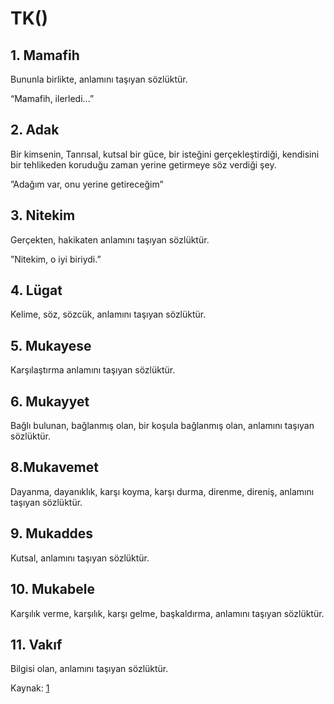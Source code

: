 # TK()

## 1. Mamafih
Bununla birlikte, anlamını taşıyan sözlüktür.

“Mamafih, ilerledi...”

## 2. Adak
Bir kimsenin, Tanrısal, kutsal bir güce, bir isteğini gerçekleştirdiği, kendisini bir tehlikeden koruduğu zaman yerine getirmeye söz verdiği şey.

”Adağım var, onu yerine getireceğim”

## 3. Nitekim
Gerçekten, hakikaten anlamını taşıyan sözlüktür.

”Nitekim, o iyi biriydi.”
  
## 4. Lügat
Kelime, söz, sözcük, anlamını taşıyan sözlüktür.

## 5. Mukayese
Karşılaştırma anlamını taşıyan sözlüktür.

## 6. Mukayyet
Bağlı bulunan, bağlanmış olan, bir koşula bağlanmış olan, anlamını taşıyan sözlüktür.

## 8.Mukavemet
Dayanma, dayanıklık, karşı koyma, karşı durma, direnme, direniş, anlamını taşıyan sözlüktür.

## 9. Mukaddes
Kutsal, anlamını taşıyan sözlüktür.

## 10. Mukabele
Karşılık verme, karşılık, karşı gelme, başkaldırma, anlamını taşıyan sözlüktür.

## 11. Vakıf
Bilgisi olan, anlamını taşıyan sözlüktür.

Kaynak: [1](https://https://sozluk.gov.tr/)
